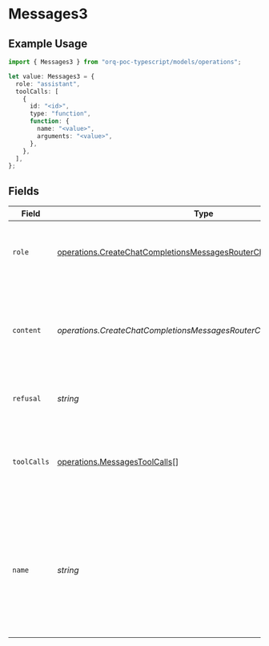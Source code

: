 # Messages3

## Example Usage

```typescript
import { Messages3 } from "orq-poc-typescript/models/operations";

let value: Messages3 = {
  role: "assistant",
  toolCalls: [
    {
      id: "<id>",
      type: "function",
      function: {
        name: "<value>",
        arguments: "<value>",
      },
    },
  ],
};
```

## Fields

| Field                                                                                                                                                  | Type                                                                                                                                                   | Required                                                                                                                                               | Description                                                                                                                                            |
| ------------------------------------------------------------------------------------------------------------------------------------------------------ | ------------------------------------------------------------------------------------------------------------------------------------------------------ | ------------------------------------------------------------------------------------------------------------------------------------------------------ | ------------------------------------------------------------------------------------------------------------------------------------------------------ |
| `role`                                                                                                                                                 | [operations.CreateChatCompletionsMessagesRouterChatCompletionsRole](../../models/operations/createchatcompletionsmessagesrouterchatcompletionsrole.md) | :heavy_check_mark:                                                                                                                                     | The role of the messages author, in this case **assistant**.                                                                                           |
| `content`                                                                                                                                              | *operations.CreateChatCompletionsMessagesRouterChatCompletionsContent*                                                                                 | :heavy_minus_sign:                                                                                                                                     | The contents of the assistant message. Required unless tool_calls is specified.                                                                        |
| `refusal`                                                                                                                                              | *string*                                                                                                                                               | :heavy_minus_sign:                                                                                                                                     | The refusal message by the assistant.                                                                                                                  |
| `toolCalls`                                                                                                                                            | [operations.MessagesToolCalls](../../models/operations/messagestoolcalls.md)[]                                                                         | :heavy_check_mark:                                                                                                                                     | The tool calls generated by the model, such as function calls.                                                                                         |
| `name`                                                                                                                                                 | *string*                                                                                                                                               | :heavy_minus_sign:                                                                                                                                     | An optional name for the participant. Provides the model information to differentiate between participants of the same role.                           |